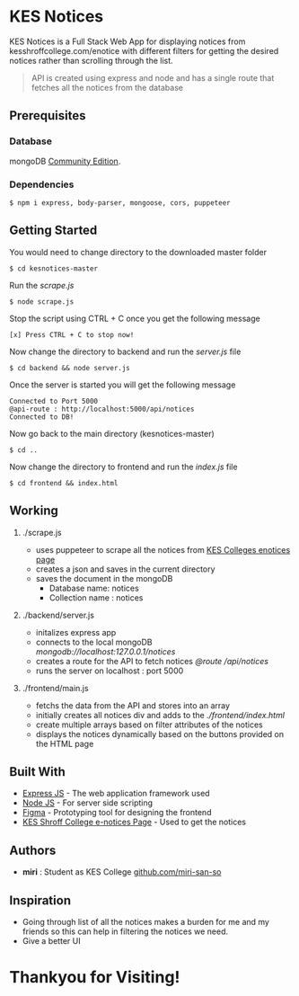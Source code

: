 # __KES Notices__

KES Notices is a Full Stack Web App for displaying notices from kesshroffcollege.com/enotice with different filters for getting the desired notices rather than scrolling through the list.

> API is created using express and node and has a single route that fetches all the notices from the database 

## Prerequisites

### Database
mongoDB [Community Edition](https://www.mongodb.com/download-center/community/).

### Dependencies
```
$ npm i express, body-parser, mongoose, cors, puppeteer
```


## Getting Started

You would need to change directory to the downloaded master folder
```
$ cd kesnotices-master
```

Run the *scrape.js*
```
$ node scrape.js
```

Stop the script using CTRL + C once you get the following message
```
[x] Press CTRL + C to stop now!
```

Now change the directory to backend and run the *server.js* file
```
$ cd backend && node server.js
```

Once the server is started you will get the following message
```
Connected to Port 5000
@api-route : http://localhost:5000/api/notices
Connected to DB!
```

Now go back to the main directory (kesnotices-master)
```
$ cd ..
```

Now change the directory to frontend and run the *index.js* file
```
$ cd frontend && index.html
```

## Working
1. ./scrape.js 
    - uses puppeteer to scrape all the notices from [KES Colleges enotices page](http://kesshroffcollege.com/enotices/)
    - creates a json and saves in the current directory
    - saves the document in the mongoDB 
      - Database name: notices
      - Collection name : notices

2. ./backend/server.js
    - initalizes express app
    - connects to the local mongoDB _mongodb://localhost:127.0.0.1/notices_
    - creates a route for the API to fetch notices _@route /api/notices_
    - runs the server on localhost : port 5000

3. ./frontend/main.js
    - fetchs the data from the API and stores into an array
    - initially creates all notices div and adds to the _./frontend/index.html_
    - create multiple arrays based on filter attributes of the notices
    - displays the notices dynamically based on the buttons provided on the HTML page

## Built With

* [Express JS](https://expressjs.com/) - The web application framework used
* [Node JS](https://nodejs.org/) - For server side scripting
* [Figma](https://www.figma.com/downloads/) - Prototyping tool for designing the frontend
* [KES Shroff College e-notices Page](http://kesshroffcollege.com/enotices/) - Used to get the notices

## Authors

* **miri** : Student as KES College [github.com/miri-san-so](https://github.com/miri-san-so)

## Inspiration
* Going through list of all the notices makes a burden for me and my friends so this can help in filtering the notices we need.
* Give a better UI

# Thankyou for Visiting!
